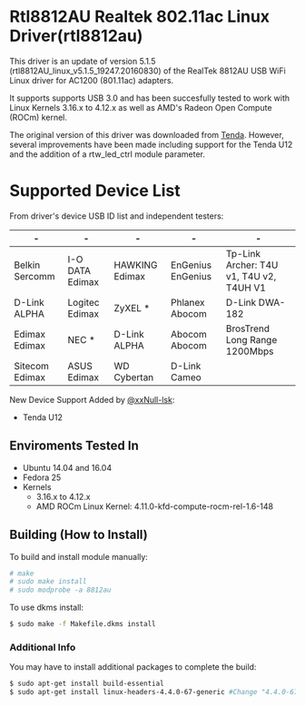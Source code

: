 # Rtl8812AU Realtek 802.11ac Linux Driver(rtl8812au)

This driver is an update of version 5.1.5 (rtl8812AU_linux_v5.1.5_19247.20160830) of the RealTek 8812AU USB WiFi Linux driver for AC1200 (801.11ac) adapters. 

It supports supports USB 3.0 and has been succesfully tested to work with Linux Kernels 3.16.x to 4.12.x as well as AMD's Radeon Open Compute (ROCm) kernel.

The original version of this driver was downloaded from [Tenda](http://www.tenda.com.cn/download/detail-2614.html).  However, several improvements have been made including support for the Tenda U12 and the addition of a rtw_led_ctrl module parameter.


# Supported Device List

From driver's device USB ID list and independent testers:

| - | - | - | - | - |
-----------------|------------------|----------------|--------------------|----------------------------------------|
| Belkin Sercomm | I-O DATA Edimax  | HAWKING Edimax |  EnGenius EnGenius | Tp-Link Archer: T4U v1, T4U v2, T4UH V1
| D-Link ALPHA   | Logitec Edimax   | ZyXEL * 		 | 	Phlanex Abocom    | D-Link DWA-182
| Edimax Edimax  | NEC *  			| D-Link ALPHA   |  Abocom Abocom     | BrosTrend Long Range 1200Mbps
| Sitecom Edimax | ASUS Edimax      | WD Cybertan    |  D-Link Cameo


New Device Support Added by [@xxNull-lsk](https://github.com/xxNull-lsk):
* Tenda U12


## Enviroments Tested In
* Ubuntu 14.04 and 16.04
* Fedora 25
* Kernels
	* 3.16.x to 4.12.x
	* AMD ROCm Linux Kernel: 4.11.0-kfd-compute-rocm-rel-1.6-148

## Building (How to Install)

To build and install module manually:

``` sh
# make
# sudo make install
# sudo modprobe -a 8812au
```

To use dkms install:

``` sh
$ sudo make -f Makefile.dkms install
```

### Additional Info
You may have to install additional packages to complete the build:
``` sh
$ sudo apt-get install build-essential
$ sudo apt-get install linux-headers-4.4.0-67-generic #Change "4.4.0-67" to your desired kernel version
```
